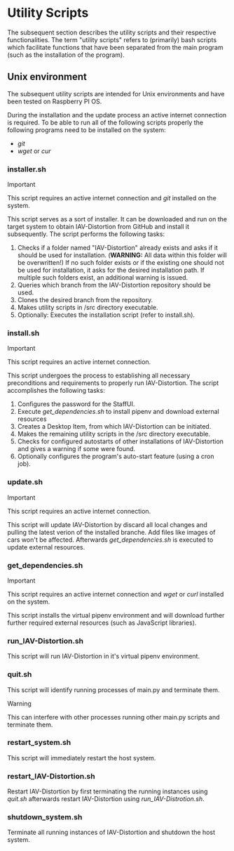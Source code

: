 # Utility Scripts
The subsequent section describes the utility scripts and their respective functionalities.
The term "utility scripts" refers to (primarily) bash scripts which facilitate functions that have been separated from the main program (such as the installation of the program). 

## Unix environment
The subsequent utility scripts are intended for Unix environments and have been tested on Raspberry PI OS.

During the installation and the update process an active internet connection is required.
To be able to run all of the following scripts properly the following programs need to be installed on the system:
- *git*
- *wget* or *cur*


### installer.sh
>[!IMPORTANT]
>This script requires an active internet connection and *git* installed on the system.

This script serves as a sort of installer.
It can be downloaded and run on the target system to obtain IAV-Distortion from GitHub and install it subsequently.
The script performs the following tasks:
1. Checks if a folder named "IAV-Distortion" already exists and asks if it should be used for installation. (**WARNING:** All data within this folder will be overwritten!)
If no such folder exists or if the existing one should not be used for installation, it asks for the desired installation path.
If multiple such folders exist, an additional warning is issued.
2. Queries which branch from the IAV-Distortion repository should be used.
3. Clones the desired branch from the repository.
4. Makes utility scripts in /src directory executable.
5. Optionally: Executes the installation script (refer to install.sh).

### install.sh
>[!IMPORTANT]
>This script requires an active internet connection.

This script undergoes the process to establishing all necessary preconditions and requirements to properly run IAV-Distortion.
The script accomplishes the following tasks:
1. Configures the password for the StaffUI.
2. Execute *get_dependencies.sh* to install pipenv and download external resources
3. Creates a Desktop Item, from which IAV-Distortion can be initiated.
4. Makes the remaining utility scripts in the /src directory executable.
5. Checks for configured autostarts of other installations of IAV-Distortion and gives a warning if some were found.
6. Optionally configures the program's auto-start feature (using a cron job).

### update.sh
>[!IMPORTANT]
>This script requires an active internet connection.

This script will update IAV-Distortion by discard all local changes and pulling the latest verion of the installed branche. Add files like images of cars won't be affected.
Afterwards *get_dependencies.sh* is executed to update external resources.

### get_dependencies.sh
>[!IMPORTANT]
>This script requires an active internet connection and *wget* or *curl* installed on the system.

This script installs the virtual pipenv environment and will download further further required external resources (such as JavaScript libraries).

### run_IAV-Distortion.sh
This script will run IAV-Distortion in it's virtual pipenv environment.

### quit.sh
This script will identify running processes of main.py and terminate them.

>[!WARNING]
>This can interfere with other processes running other main.py scripts and terminate them.

### restart_system.sh
This script will immediately restart the host system.

### restart_IAV-Distortion.sh
Restart IAV-Distortion by first terminating the running instances using *quit.sh* afterwards restart IAV-Distortion using *run_IAV-Distrotion.sh*.

### shutdown_system.sh
Terminate all running instances of IAV-Distortion and shutdown the host system.
